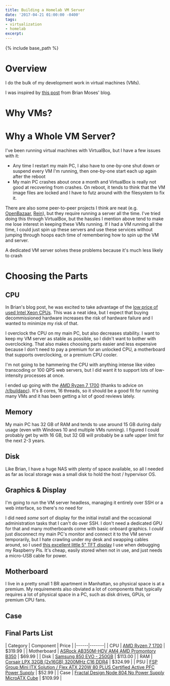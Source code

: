 ```yaml
---
title: Building a Homelab VM Server
date: '2017-04-21 01:00:00 -0400'
tags:
- virtualization
- homelab
excerpt:
---
```


{% include base_path %}

# Overview

I do the bulk of my development work in virtual machines (VMs).

I was inspired by [this post](https://blog.brianmoses.net/2016/07/building-a-homelab-server.html) from Brian Moses' blog.

# Why VMs?

# Why a Whole VM Server?
I've been running virtual machines with VirtualBox, but I have a few issues with it:

* Any time I restart my main PC, I also have to one-by-one shut down or suspend every VM I'm running, then one-by-one start each up again after the reboot
* My main PC crashes about once a month and VirtualBox is really not good at recovering from crashes. On reboot, it tends to think that the VM image files are locked and I have to futz around with the filesystem to fix it.

There are also some peer-to-peer projects I think are neat (e.g. [OpenBazaar](https://openbazaar.org), [Rein](https://reinproject.org)), but they require running a server all the time. I've tried doing this through VirtualBox, but the hassles I mention above tend to make me lose interest in keeping these VMs running. If I had a VM running all the time, I could just spin up these servers and use these services without jumping through hoops each time of remembering how to spin up the VM and server.

A dedicated VM server solves these problems because it's much less likely to crash

# Choosing the Parts

## CPU

In Brian's blog post, he was excited to take advantage of the [low price of used Intel Xeon CPUs](http://www.techspot.com/review/1155-affordable-dual-xeon-pc/). This was a neat idea, but I expect that buying decommissioned hardware increases the risk of hardware failure and I wanted to minimize my risk of that.

I overclock the CPU on my main PC, but also decreases stability. I want to keep my VM server as stable as possible, so I didn't want to bother with overclocking. That also makes choosing parts easier and less expensive because I don't need to pay a premium for an unlocked CPU, a motherboard that supports overclocking, or a premium CPU cooler.

I'm not going to be hammering the CPU with anything intense like video transcoding or 100 QPS web servers, but I did want it to support lots of low-intensity processes at once.

I ended up going with the [AMD Ryzen 7 1700](http://amzn.to/2o1lDVI) (thanks to advice on [/r/buildapc](https://www.reddit.com/r/buildapc/comments/65hjqe/how_does_this_look_for_a_vm_server/)). It's 8 cores, 16 threads, so it should be a good fit for running many VMs and it has been getting a lot of good reviews lately.

## Memory
My main PC has 32 GB of RAM and tends to use around 15 GB during daily usage (even with Windows 10 and multiple VMs running). I figured I could probably get by with 16 GB, but 32 GB will probably be a safe upper limit for the next 2-3 years.

## Disk

Like Brian, I have a huge NAS with plenty of space available, so all I needed as far as local storage was a small disk to hold the host / hypervisor OS.

## Graphics & Display
I'm going to run the VM server headless, managing it entirely over SSH or a web interface, so there's no need for 

I did need *some* sort of display for the initial install and the occasional administration tasks that I can't do over SSH. I don't need a dedicated GPU for that and many motherboards come with basic onboard graphics. I *could*  just disconnect my main PC's monitor and connect it to the VM server temporarily, but I hate crawling under my desk and swapping cables around, so I used [this excellent little 5" TFT display](http://amzn.to/2o9MlLH) I use when debugging my Raspberry Pis. It's cheap, easily stored when not in use, and just needs a micro-USB cable for power.

## Motherboard

I live in a pretty small 1 BR apartment in Manhattan, so physical space is at a premium. My requirements also obviated a lot of components that typically requires a lot of physical space in a PC, such as disk drives, GPUs, or premium CPU fans.

## Case



## Final Parts List

| Category | Component |  Price |
|------|-------|
| CPU | [AMD Ryzen 7 1700](http://amzn.to/2o1lDVI) | $319.99 |
| Motherboard | [ASRock AB350M-HDV AM4 AMD Promontory B350](https://www.newegg.com/Product/Product.aspx?Item=N82E16813157765) | $69.99 |
| Disk | [Samsung 850 EVO - 250GB](http://amzn.to/2pyfArr) | $113.00 |
| RAM | [Corsair LPX 32GB (2x16GB) 3200MHz C16 DDR4](http://amzn.to/2pytLg3) | $324.99 |
| PSU | [FSP Group Mini ITX Solution / Flex ATX 220W 80 PLUS Certified Active PFC Power Supply](http://amzn.to/2o1iWU9) | $52.99 |
| Case | [Fractal Design Node 804 No Power Supply MicroATX Cube](http://amzn.to/2oTr0FE) | $109.99 |
